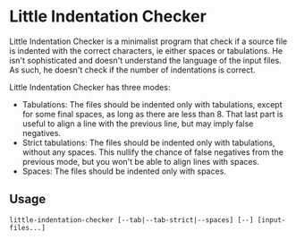 # Little Indentation Checker

Little Indentation Checker is a minimalist program that check if a source file
is indented with the correct characters, ie either spaces or tabulations.
He isn't sophisticated and doesn't understand the language of the input files.
As such, he doesn't check if the number of indentations is correct.

Little Indentation Checker has three modes:
- Tabulations: The files should be indented only with tabulations, except for
some final spaces, as long as there are less than 8. That last part is useful to
align a line with the previous line, but may imply false negatives.
- Strict tabulations: The files should be indented only with tabulations,
without any spaces. This nullify the chance of false negatives from the previous
mode, but you won't be able to align lines with spaces.
- Spaces: The files should be indented only with spaces.

## Usage

```
little-indentation-checker [--tab|--tab-strict|--spaces] [--] [input-files...]
```
